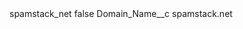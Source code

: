 <?xml version="1.0" encoding="UTF-8"?>
<CustomMetadata xmlns="http://soap.sforce.com/2006/04/metadata" xmlns:xsi="http://www.w3.org/2001/XMLSchema-instance" xmlns:xsd="http://www.w3.org/2001/XMLSchema">
    <label>spamstack_net</label>
    <protected>false</protected>
    <values>
        <field>Domain_Name__c</field>
        <value xsi:type="xsd:string">spamstack.net</value>
    </values>
</CustomMetadata>
